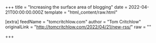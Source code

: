 
+++
title = "Increasing the surface area of blogging"
date = 2022-04-21T00:00:00.000Z
template = "html_content/raw.html"

[extra]
feedName = "tomcritchlow.com"
author = "Tom Critchlow"
originalLink = "http://tomcritchlow.com/2022/04/21/new-rss/"
raw = ""

+++

